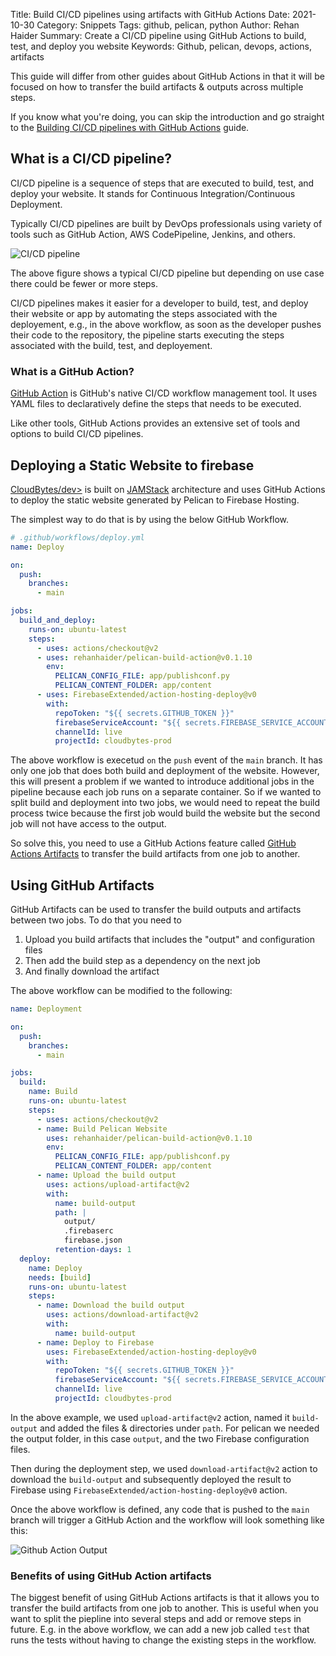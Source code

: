 Title: Build CI/CD pipelines using artifacts with GitHub Actions
Date: 2021-10-30
Category: Snippets
Tags: github, pelican, python
Author: Rehan Haider
Summary: Create a CI/CD pipeline using GitHub Actions to build, test, and deploy you website
Keywords: Github, pelican, devops, actions, artifacts


This guide will differ from other guides about GitHub Actions in that it will be focused on how to transfer the build artifacts & outputs across multiple steps. 

If you know what you're doing, you can skip the introduction and go straight to the [Building CI/CD pipelines with GitHub Actions]({filename}99999971-building-cicd-pipelines-with-github-actions.md#using-GitHub-artifacts) guide.


## What is a CI/CD pipeline?
CI/CD pipeline is a sequence of steps that are executed to build, test, and deploy your website. It stands for Continuous Integration/Continuous Deployment.

Typically CI/CD pipelines are built by DevOps professionals using variety of tools such as GitHub Action, AWS CodePipeline, Jenkins, and others.

![CI/CD pipeline]({static}/images/99999971-ci-cd-workflow.png)

The above figure shows a typical CI/CD pipeline but depending on use case there could be fewer or more steps. 

CI/CD pipelines makes it easier for a developer to build, test, and deploy their website or app by automating the steps associated with the deployement, e.g., in the above workflow, as soon as the developer pushes their code to the repository, the pipeline starts executing the steps associated with the build, test, and deployement.


### What is a GitHub Action?
[GitHub Action](https://github.com/features/actions) is GitHub's native CI/CD workflow management tool. It uses YAML files to declaratively define the steps that needs to be executed. 

Like other tools, GitHub Actions provides an extensive set of tools and options to build CI/CD pipelines. 

## Deploying a Static Website to firebase
[CloudBytes/dev>](https://cloudbytes.dev) is built on [JAMStack]({filename}99999996-what-is-jamstack.md) architecture and uses GitHub Actions to deploy the static website generated by Pelican to Firebase Hosting. 

The simplest way to do that is by using the below GitHub Workflow. 

```yaml
# .github/workflows/deploy.yml
name: Deploy

on:
  push:
    branches:
      - main

jobs:
  build_and_deploy:
    runs-on: ubuntu-latest
    steps:
      - uses: actions/checkout@v2
      - uses: rehanhaider/pelican-build-action@v0.1.10
        env:
          PELICAN_CONFIG_FILE: app/publishconf.py
          PELICAN_CONTENT_FOLDER: app/content
      - uses: FirebaseExtended/action-hosting-deploy@v0
        with:
          repoToken: "${{ secrets.GITHUB_TOKEN }}"
          firebaseServiceAccount: "${{ secrets.FIREBASE_SERVICE_ACCOUNT_CLOUDBYTES_PROD }}"
          channelId: live
          projectId: cloudbytes-prod
```

The above workflow is execetud `on` the `push` event of the `main` branch. It has only one job that does both build and deployment of the website. However, this will present a problem if we wanted to introduce additional jobs in the pipeline because each job runs on a separate container. So if we wanted to split build and deployment into two jobs, we would need to repeat the build process twice because the first job would  build the website but the second job will not have access to the output. 

So solve this, you need to use a GitHub Actions feature called [GitHub Actions Artifacts]({filename}99999971-building-cicd-pipelines-with-github-actions.md#using-GitHub-artifacts) to transfer the build artifacts from one job to another.

## Using GitHub Artifacts
GitHub Artifacts can be used to transfer the build outputs and artifacts between two jobs. To do that you need to 
1. Upload you build artifacts that includes the "output" and configuration files
2. Then add the build step as a dependency on the next job
3. And finally download the artifact

The above workflow can be modified to the following:
```yaml
name: Deployment

on:
  push:
    branches:
      - main

jobs:
  build:
    name: Build
    runs-on: ubuntu-latest
    steps:
      - uses: actions/checkout@v2
      - name: Build Pelican Website
        uses: rehanhaider/pelican-build-action@v0.1.10
        env:
          PELICAN_CONFIG_FILE: app/publishconf.py
          PELICAN_CONTENT_FOLDER: app/content
      - name: Upload the build output
        uses: actions/upload-artifact@v2
        with:
          name: build-output
          path: |
            output/
            .firebaserc
            firebase.json
          retention-days: 1
  deploy:
    name: Deploy
    needs: [build]
    runs-on: ubuntu-latest
    steps:
      - name: Download the build output
        uses: actions/download-artifact@v2
        with:
          name: build-output
      - name: Deploy to Firebase
        uses: FirebaseExtended/action-hosting-deploy@v0
        with:
          repoToken: "${{ secrets.GITHUB_TOKEN }}"
          firebaseServiceAccount: "${{ secrets.FIREBASE_SERVICE_ACCOUNT_CLOUDBYTES_PROD }}"
          channelId: live
          projectId: cloudbytes-prod
```
In the above example, we used `upload-artifact@v2` action, named it `build-output` and added the files & directories under `path`. For pelican we needed the output folder, in this case `output`, and the two Firebase configuration files. 

Then during the deployment step, we used `download-artifact@v2` action to download the `build-output` and subsequently deployed the result to Firebase using `FirebaseExtended/action-hosting-deploy@v0` action.

Once the above workflow is defined, any code that is pushed to the `main` branch will trigger a GitHub Action and the workflow will look something like this:

![Github Action Output]({static}/images/99999971-github-action-output.png)


### Benefits of using GitHub Action artifacts
The biggest benefit of using GitHub Actions artifacts is that it allows you to transfer the build artifacts from one job to another. This is useful when you want to split the piepline into several steps and add or remove steps in future. E.g. in the above workflow, we can add a new job called `test` that runs the tests without having to change the existing steps in the workflow. 
